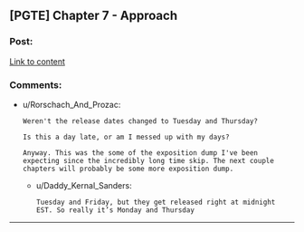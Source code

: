 ## [PGTE] Chapter 7 - Approach

### Post:

[Link to content](https://practicalguidetoevil.wordpress.com/2020/01/31/chapter-7-approach/)

### Comments:

- u/Rorschach_And_Prozac:
  ```
  Weren't the release dates changed to Tuesday and Thursday?

  Is this a day late, or am I messed up with my days? 

  Anyway. This was the some of the exposition dump I've been expecting since the incredibly long time skip. The next couple chapters will probably be some more exposition dump.
  ```

  - u/Daddy_Kernal_Sanders:
    ```
    Tuesday and Friday, but they get released right at midnight EST. So really it’s Monday and Thursday
    ```

---

